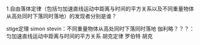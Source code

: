 1.自由落体定律（包括匀加速直线运动中距离与时间的平方关系以及不同重量物体从高处同时下落同时落地）的发现者分别是谁？

stige定理
simon stevin：不同重量物体从高处同时下落同时落地
伽利略？？？：匀加速直线运动中距离与时间的平方关系
胡克定律 罗伯特 胡克